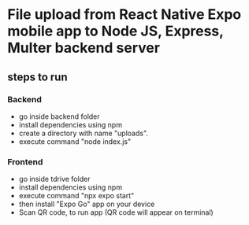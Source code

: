 # File upload from React Native Expo mobile app to Node JS, Express, Multer backend server

## steps to run

### Backend

- go inside backend folder
- install dependencies using npm
- create a directory with name "uploads".
- execute command "node index.js"

### Frontend

- go inside tdrive folder
- install dependencies using npm
- execute command "npx expo start"
- then install "Expo Go" app on your device
- Scan QR code, to run app (QR code will appear on terminal)
